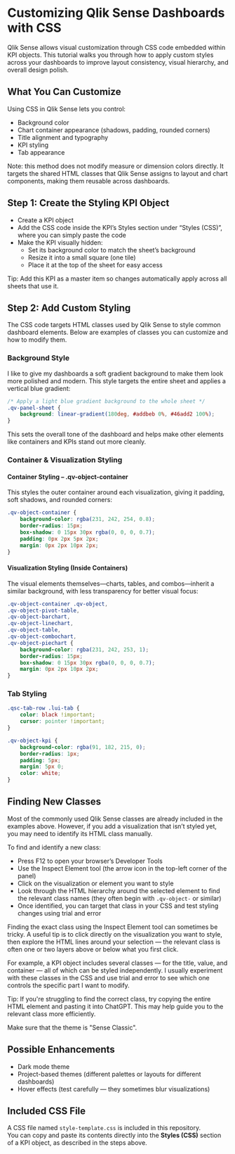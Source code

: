 # Customizing Qlik Sense Dashboards with CSS

Qlik Sense allows visual customization through CSS code embedded within KPI objects. This tutorial walks you through how to apply custom styles across your dashboards to improve layout consistency, visual hierarchy, and overall design polish.

## What You Can Customize

Using CSS in Qlik Sense lets you control:

- Background color  
- Chart container appearance (shadows, padding, rounded corners)  
- Title alignment and typography  
- KPI styling  
- Tab appearance

Note: this method does not modify measure or dimension colors directly. It targets the shared HTML classes that Qlik Sense assigns to layout and chart components, making them reusable across dashboards.

## Step 1: Create the Styling KPI Object

- Create a KPI object  
- Add the CSS code inside the KPI’s Styles section under “Styles (CSS)”, where you can simply paste the code  
- Make the KPI visually hidden:  
  - Set its background color to match the sheet’s background  
  - Resize it into a small square (one tile)  
  - Place it at the top of the sheet for easy access  

Tip: Add this KPI as a master item so changes automatically apply across all sheets that use it.

## Step 2: Add Custom Styling

The CSS code targets HTML classes used by Qlik Sense to style common dashboard elements. Below are examples of classes you can customize and how to modify them.

### Background Style

I like to give my dashboards a soft gradient background to make them look more polished and modern. This style targets the entire sheet and applies a vertical blue gradient:

```css
/* Apply a light blue gradient background to the whole sheet */
.qv-panel-sheet {
    background: linear-gradient(180deg, #addbeb 0%, #46add2 100%);
}
```

This sets the overall tone of the dashboard and helps make other elements like containers and KPIs stand out more cleanly.

### Container & Visualization Styling


#### Container Styling – .qv-object-container

This styles the outer container around each visualization, giving it padding, soft shadows, and rounded corners:

```css
.qv-object-container {
    background-color: rgba(231, 242, 254, 0.8);
    border-radius: 15px;
    box-shadow: 0 15px 30px rgba(0, 0, 0, 0.7);
    padding: 0px 2px 5px 2px;
    margin: 0px 2px 10px 2px;
}
```

#### Visualization Styling (Inside Containers)

The visual elements themselves—charts, tables, and combos—inherit a similar background, with less transparency for better visual focus:

```css
.qv-object-container .qv-object,
.qv-object-pivot-table,
.qv-object-barchart,
.qv-object-linechart,
.qv-object-table,
.qv-object-combochart,
.qv-object-piechart {
    background-color: rgba(231, 242, 253, 1);
    border-radius: 15px;
    box-shadow: 0 15px 30px rgba(0, 0, 0, 0.7);
    margin: 0px 2px 10px 2px;
}
```

### Tab Styling

```css
.qsc-tab-row .lui-tab {
    color: black !important;
    cursor: pointer !important;
}
```

```css
.qv-object-kpi {
    background-color: rgba(91, 182, 215, 0);
    border-radius: 1px;
    padding: 5px;
    margin: 5px 0;
    color: white;
}
```

## Finding New Classes

Most of the commonly used Qlik Sense classes are already included in the examples above. However, if you add a visualization that isn’t styled yet, you may need to identify its HTML class manually.

To find and identify a new class:

- Press F12 to open your browser’s Developer Tools  
- Use the Inspect Element tool (the arrow icon in the top-left corner of the panel)  
- Click on the visualization or element you want to style  
- Look through the HTML hierarchy around the selected element to find the relevant class names (they often begin with `.qv-object-` or similar)  
- Once identified, you can target that class in your CSS and test styling changes using trial and error  

Finding the exact class using the Inspect Element tool can sometimes be tricky. A useful tip is to click directly on the visualization you want to style, then explore the HTML lines around your selection — the relevant class is often one or two layers above or below what you first click.

For example, a KPI object includes several classes — for the title, value, and container — all of which can be styled independently. I usually experiment with these classes in the CSS and use trial and error to see which one controls the specific part I want to modify.

Tip: If you're struggling to find the correct class, try copying the entire HTML element and pasting it into ChatGPT. This may help guide you to the relevant class more efficiently.

Make sure that the theme is "Sense Classic".

## Possible Enhancements 

- Dark mode theme  
- Project-based themes (different palettes or layouts for different dashboards)  
- Hover effects (test carefully — they sometimes blur visualizations)

## Included CSS File

A CSS file named `style-template.css` is included in this repository.  
You can copy and paste its contents directly into the **Styles (CSS)** section of a KPI object, as described in the steps above.

